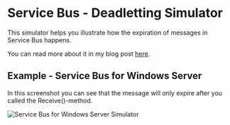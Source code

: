 Service Bus - Deadletting Simulator
===========================
This simulator helps you illustrate how the expiration of messages in Service Bus happens.

You can read more about it in my blog post [here](http://www.codit.eu/blog/2015/01/automatically-expire-messages-in-azure-service-bus-how-it-works/).

## Example - Service Bus for Windows Server ##
In this screenshot you can see that the message will only expire after you called the Receive()-method.

![Service Bus for Windows Server Simulator](https://tomkerkhoveblog.blob.core.windows.net/github/service-bus-demo.png)